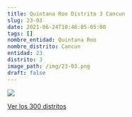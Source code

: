 ```yaml
---
title: Quintana Roo Distrito 3 Cancun
slug: 23-03
date: 2021-06-24T10:46:05-05:00
tags: []
nombre_entidad: Quintana Roo
nombre_distrito: Cancun
entidad: 23
distrito: 3
image_path: /img/23-03.png
draft: false
---
```


![](/img/23-03.png)

[Ver los 300 distritos](/docs/elecciones-2021)
